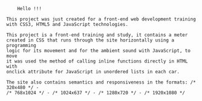         Hello !!!

    This project was just created for a front-end web development training
    with CSS3, HTML5 and JavaScript technologies.

    This project is a front-end training and study, it contains a meter
    created in CSS that runs through the site horizontally using a programming
    logic for its movement and for the ambient sound with JavaScript, to move
    it was used the method of calling inline functions directly in HTML with
    onclick attribute for JavaScript in unordered lists in each car.

    The site also contains semantics and responsiveness in the formats: /* 320x480 */ - 
    /* 768x1024 */ - /* 1024x637 */ - /* 1280x720 */ - /* 1920x1080 */
